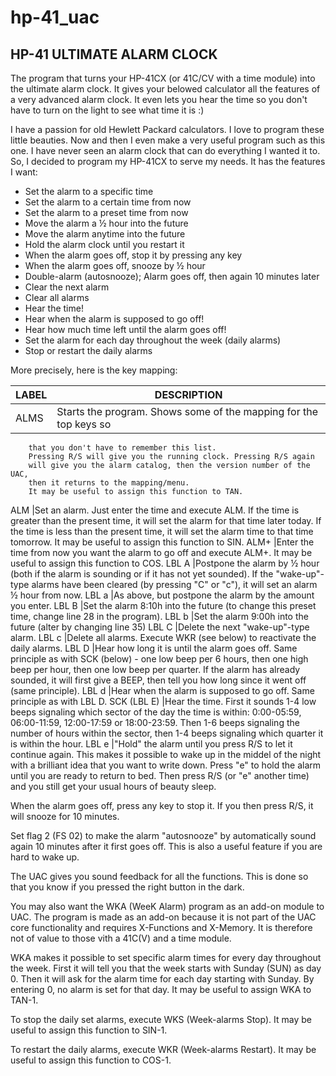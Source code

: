 # hp-41_uac

## HP-41 ULTIMATE ALARM CLOCK

The program that turns your HP-41CX (or 41C/CV with a time module) into
the ultimate alarm clock. It gives your belowed calculator all the
features of a very advanced alarm clock. It even lets you hear the time so
you don't have to turn on the light to see what time it is :)

I have a passion for old Hewlett Packard calculators. I love to program
these little beauties. Now and then I even make a very useful program
such as this one. I have never seen an alarm clock that can do everything
I wanted it to. So, I decided to program my HP-41CX to serve my needs. It
has the features I want:

* Set the alarm to a specific time
* Set the alarm to a certain time from now
* Set the alarm to a preset time from now
* Move the alarm a ½ hour into the future
* Move the alarm anytime into the future
* Hold the alarm clock until you restart it
* When the alarm goes off, stop it by pressing any key
* When the alarm goes off, snooze by ½ hour
* Double-alarm (autosnooze); Alarm goes off, then again 10 minutes later
* Clear the next alarm
* Clear all alarms
* Hear the time!
* Hear when the alarm is supposed to go off!
* Hear how much time left until the alarm goes off!
* Set the alarm for each day throughout the week (daily alarms)
* Stop or restart the daily alarms

More precisely, here is the key mapping:

LABEL  |DESCRIPTION
-------|-----------
ALMS   |Starts the program. Shows some of the mapping for the top keys so
        that you don't have to remember this list. 
        Pressing R/S will give you the running clock. Pressing R/S again
        will give you the alarm catalog, then the version number of the UAC,
        then it returns to the mapping/menu.
        It may be useful to assign this function to TAN.
ALM    |Set an alarm. Just enter the time and execute ALM. If the time is
        greater than the present time, it will set the alarm for that time
        later today. If the time is less than the present time, it will
        set the alarm time to that time tomorrow.
        It may be useful to assign this function to SIN.
ALM+   |Enter the time from now you want the alarm to go off and execute
        ALM+.
        It may be useful to assign this function to COS.
LBL A  |Postpone the alarm by ½ hour (both if the alarm is sounding or if
        it has not yet sounded). If the "wake-up"-type alarms have been
        cleared (by pressing "C" or "c"), it will set an alarm ½ hour from
        now.
LBL a  |As above, but postpone the alarm by the amount you enter.
LBL B  |Set the alarm 8:10h into the future (to change this preset time,
        change line 28 in the program).
LBL b  |Set the alarm 9:00h into the future (alter by changing line 35)
LBL C  |Delete the next "wake-up"-type alarm.
LBL c  |Delete all alarms. Execute WKR (see below) to reactivate the 
        daily alarms.
LBL D  |Hear how long it is until the alarm goes off. Same principle as
        with SCK (below) - one low beep per 6 hours, then one high beep
        per hour, then one low beep per quarter. If the alarm has already 
        sounded, it will first give a BEEP, then tell you how long since
        it went off (same principle).
LBL d  |Hear when the alarm is supposed to go off. Same principle as with
        LBL D.
SCK (LBL E)   |Hear the time. First it sounds 1-4 low beeps signaling
	which sector of the day the time is within: 0:00-05:59, 06:00-11:59,
        12:00-17:59 or 18:00-23:59. Then 1-6 beeps signaling the number of
        hours within the sector, then 1-4 beeps signaling which quarter it
        is within the hour.
LBL e  |"Hold" the alarm until you press R/S to let it continue again.
        This makes it possible to wake up in the middel of the night with
        a brilliant idea that you want to write down. Press "e" to hold
        the alarm until you are ready to return to bed. Then press R/S (or
        "e" another time) and you still get your usual hours of beauty
        sleep.

When the alarm goes off, press any key to stop it. If you then press R/S,
it will snooze for 10 minutes.

Set flag 2 (FS 02) to make the alarm "autosnooze" by automatically sound
again 10 minutes after it first goes off. This is also a useful feature if
you are hard to wake up.

The UAC gives you sound feedback for all the functions. This is done so
that you know if you pressed the right button in the dark.

You may also want the WKA (WeeK Alarm) program as an add-on module to UAC.
The program is made as an add-on because it is not part of the UAC core
functionality and requires X-Functions and X-Memory. It is therefore not
of value to those vith a 41C(V) and a time module.

WKA makes it possible to set specific alarm times for every day throughout
the week. First it will tell you that the week starts with Sunday (SUN) as
day 0. Then it will ask for the alarm time for each day starting with
Sunday. By entering 0, no alarm is set for that day. It may be useful to
assign WKA to TAN-1.

To stop the daily set alarms, execute WKS (Week-alarms Stop). It may be
useful to assign this function to SIN-1.

To restart the daily alarms, execute WKR (Week-alarms Restart). It may be
useful to assign this function to COS-1.
